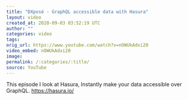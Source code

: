 ```yaml
---
title: "DXposé - GraphQL accessible data with Hasura"
layout: video
created_at: 2020-09-03 03:52:19 UTC
author: ""
categories: video
tags: 
orig_url: https://www.youtube.com/watch?v=nOWUkAdxi20
video_embed: nOWUkAdxi20
image: 
permalink: /:categories/:title/
source: YouTube
---
```

This episode I look at Hasura, Instantly make your data accessible over GraphQL. https://hasura.io/